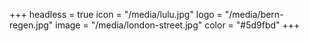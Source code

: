 +++
headless = true
icon = "/media/lulu.jpg"
logo = "/media/bern-regen.jpg"
image = "/media/london-street.jpg"
color = "#5d9fbd"
+++
